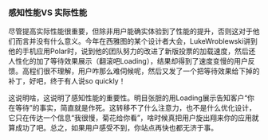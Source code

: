 ### 感知性能VS 实际性能
尽管提高实际性能很重要，但除非用户能确实体验到了性能的提升，否则这对于他们而言并没有什么意义。今年在西雅图的某个设计者大会，LukeWroblewski讲到他的手机应用Polar时，说到他的团队努力的改进了新版投票的加载速度，然后还人性化的加了等待效果展示（翻滚吧Loading），结果却得到了速度变慢的用户反馈。高程们很不理解，用户咋那么难伺候呢，然后又发了一个把等待效果给下掉的补丁，好吧，终于有人说so quickly！

这说明啥，这说明了感知性能的重要性。明目张胆的用Loading展示告知客户“你在等待”的事实，简直就是作死。这转移不了什么注意力，也不是什么优化设计，它只在传达一个信息“我很慢，菊花给你看”，啥时候真把用户旋出翔来你的应用就算成功了吧。总之，如果用户感受不到，你站点再快也都无济于事。
